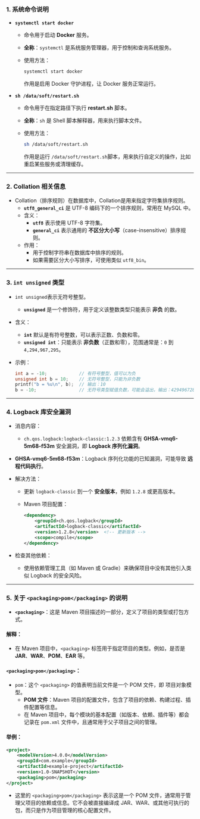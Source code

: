 ### **1. 系统命令说明**

- **`systemctl start docker`**

  - 命令用于启动 **Docker** 服务。

  - **全称**：`systemctl` 是系统服务管理器，用于控制和查询系统服务。

  - 使用方法：

    ```bash
    systemctl start docker
    ```

    作用是启用 Docker 守护进程，让 Docker 服务正常运行。

- **`sh /data/soft/restart.sh`**

  - 命令用于在指定路径下执行 **restart.sh** 脚本。

  - **全称**：`sh` 是 Shell 脚本解释器，用来执行脚本文件。

  - 使用方法：

    ```bash
    sh /data/soft/restart.sh
    ```

    作用是运行 `/data/soft/restart.sh`脚本，用来执行自定义的操作，比如重启某些服务或清理缓存。

------

### **2. Collation 相关信息**

- Collation（排序规则）在数据库中，Collation是用来指定字符集排序规则。
  - **`utf8_general_ci`** 是 UTF-8 编码下的一个排序规则，常用在 MySQL 中。
  - 含义：
    - **`utf8`** 表示使用 UTF-8 字符集。
    - **`general_ci`** 表示通用的 **不区分大小写**（case-insensitive）排序规则。
  - 作用：
    - 用于控制字符串在数据库中排序的规则。
    - 如果需要区分大小写排序，可使用类似 `utf8_bin`。

------

### **3. `int unsigned` 类型**

- `int unsigned`表示无符号整型。

  - **`unsigned`** 是一个修饰符，用于定义该整数类型只能表示 **非负** 的数。

- 含义：

  - **`int`** 默认是有符号整数，可以表示正数、负数和零。
  - **`unsigned int`**：只能表示 **非负数**（正数和零），范围通常是：`0` 到 `4,294,967,295`。

- 示例：

  ```c
  int a = -10;            // 有符号整型，值可以为负
  unsigned int b = 10;    // 无符号整型，只能为非负数
  printf("b = %u\n", b);  // 输出：10
  b = -10;                // 无符号类型赋值负数，可能会溢出，输出：4294967286
  ```

------

### **4. Logback 库安全漏洞**

- 消息内容：

  - `ch.qos.logback:logback-classic:1.2.3` 依赖含有 **GHSA-vmq6-5m68-f53m** 安全漏洞，即 **Logback 序列化漏洞**。

- **GHSA-vmq6-5m68-f53m**：Logback 序列化功能的已知漏洞，可能导致 **远程代码执行**。

- 解决方法：

  - 更新 `logback-classic` 到一个 **安全版本**，例如 `1.2.8` 或更高版本。

  - Maven 项目配置：

    ```xml
    <dependency>
        <groupId>ch.qos.logback</groupId>
        <artifactId>logback-classic</artifactId>
        <version>1.2.8</version>  <!-- 更新版本 -->
        <scope>compile</scope>
    </dependency>
    ```

- 检查其他依赖：

  - 使用依赖管理工具（如 Maven 或 Gradle）来确保项目中没有其他引入类似 Logback 的安全风险。

------

### **5. 关于 `<packaging>pom</packaging>` 的说明**

- **`<packaging>`**：这是 Maven 项目描述的一部分，定义了项目的类型或打包方式。

#### **解释：**

- 在 Maven 项目中，`<packaging>` 标签用于指定项目的类型。例如，是否是 **JAR**、**WAR**、**POM**、**EAR** 等。

#### **`<packaging>pom</packaging>`**：

- `pom`：这个 `<packaging>` 的值表明当前文件是一个 POM 文件，即 项目对象模型。
  - **POM 文件**：Maven 项目的配置文件，包含了项目的依赖、构建过程、插件配置等信息。
  - 在 Maven 项目中，每个模块的基本配置（如版本、依赖、插件等）都会记录在 `pom.xml` 文件中，且通常用于父子项目之间的管理。

#### **举例**：

```xml
<project>
    <modelVersion>4.0.0</modelVersion>
    <groupId>com.example</groupId>
    <artifactId>example-project</artifactId>
    <version>1.0-SNAPSHOT</version>
    <packaging>pom</packaging>
</project>
```

- 这里的 `<packaging>pom</packaging>` 表示这是一个 POM 文件，通常用于管理父项目的依赖或信息。它不会被直接编译成 JAR、WAR、或其他可执行的包，而只是作为项目管理的核心配置文件。